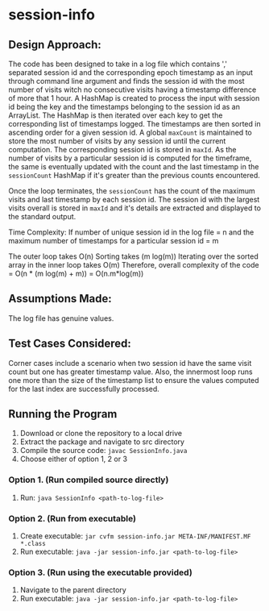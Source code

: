 # session-info

## Design Approach:
The code has been designed to take in a log file which contains ',' separated session id and the corresponding epoch timestamp as an input through command line argument and finds the session id with the most number of visits witch no consecutive visits having a timestamp difference of more that 1 hour. A HashMap is created to process the input with session id being the key and the timestamps belonging to the session id as an ArrayList. The HashMap is then iterated over each key to get the corresponding list of timestamps logged. The timestamps are then sorted in ascending order for a given session id. A global `maxCount` is maintained to store the most number of visits by any session id until the current computation. The corresponding session id is stored in `maxId`. As the number of visits by a particular session id is computed for the timeframe, the same is eventually updated with the count and the last timestamp in the `sessionCount` HashMap if it's greater than the previous counts encountered.

Once the loop terminates, the `sessionCount` has the count of the maximum visits and last timestamp by each session id. The session id with the largest visits overall is stored in `maxId` and it's details are extracted and displayed to the standard output.

Time Complexity: If number of unique session id in the log file = n and the maximum number of timestamps for a particular session id = m

The outer loop takes O(n)
Sorting takes (m log(m))
Iterating over the sorted array in the inner loop takes O(m)
Therefore, overall complexity of the code = O(n * (m log(m) + m)) = O(n.m*log(m))

## Assumptions Made:
The log file has genuine values.

## Test Cases Considered:
Corner cases include a scenario when two session id have the same visit count but one has greater timestamp value. Also, the innermost loop runs one more than the size of the timestamp list to ensure the values computed for the last index are successfully processed.

## Running the Program
1. Download or clone the repository to a local drive
1. Extract the package and navigate to src directory
1. Compile the source code: `javac SessionInfo.java`
1. Choose either of option 1, 2  or 3

### Option 1. (Run compiled source directly)
1. Run: `java SessionInfo <path-to-log-file>`

### Option 2. (Run from executable)
1. Create executable: `jar cvfm session-info.jar META-INF/MANIFEST.MF *.class`
1. Run executable: `java -jar session-info.jar <path-to-log-file>`

### Option 3. (Run using the executable provided)
1. Navigate to the parent directory
2. Run executable: `java -jar session-info.jar <path-to-log-file>`
